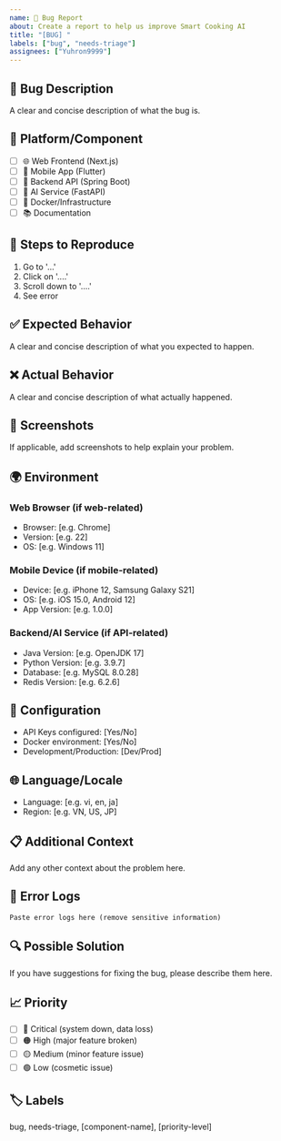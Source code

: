 ```yaml
---
name: 🐛 Bug Report
about: Create a report to help us improve Smart Cooking AI
title: "[BUG] "
labels: ["bug", "needs-triage"]
assignees: ["Yuhron9999"]
---
```


## 🐛 Bug Description

A clear and concise description of what the bug is.

## 📱 Platform/Component

- [ ] 🌐 Web Frontend (Next.js)
- [ ] 📱 Mobile App (Flutter)
- [ ] 🔧 Backend API (Spring Boot)
- [ ] 🤖 AI Service (FastAPI)
- [ ] 🐳 Docker/Infrastructure
- [ ] 📚 Documentation

## 🔄 Steps to Reproduce

1. Go to '...'
2. Click on '....'
3. Scroll down to '....'
4. See error

## ✅ Expected Behavior

A clear and concise description of what you expected to happen.

## ❌ Actual Behavior

A clear and concise description of what actually happened.

## 📸 Screenshots

If applicable, add screenshots to help explain your problem.

## 🌍 Environment

### Web Browser (if web-related)

- Browser: [e.g. Chrome]
- Version: [e.g. 22]
- OS: [e.g. Windows 11]

### Mobile Device (if mobile-related)

- Device: [e.g. iPhone 12, Samsung Galaxy S21]
- OS: [e.g. iOS 15.0, Android 12]
- App Version: [e.g. 1.0.0]

### Backend/AI Service (if API-related)

- Java Version: [e.g. OpenJDK 17]
- Python Version: [e.g. 3.9.7]
- Database: [e.g. MySQL 8.0.28]
- Redis Version: [e.g. 6.2.6]

## 🔧 Configuration

- API Keys configured: [Yes/No]
- Docker environment: [Yes/No]
- Development/Production: [Dev/Prod]

## 🌐 Language/Locale

- Language: [e.g. vi, en, ja]
- Region: [e.g. VN, US, JP]

## 📋 Additional Context

Add any other context about the problem here.

## 🚨 Error Logs

```
Paste error logs here (remove sensitive information)
```

## 🔍 Possible Solution

If you have suggestions for fixing the bug, please describe them here.

## 📈 Priority

- [ ] 🔴 Critical (system down, data loss)
- [ ] 🟠 High (major feature broken)
- [ ] 🟡 Medium (minor feature issue)
- [ ] 🟢 Low (cosmetic issue)

## 🏷️ Labels

bug, needs-triage, [component-name], [priority-level]

